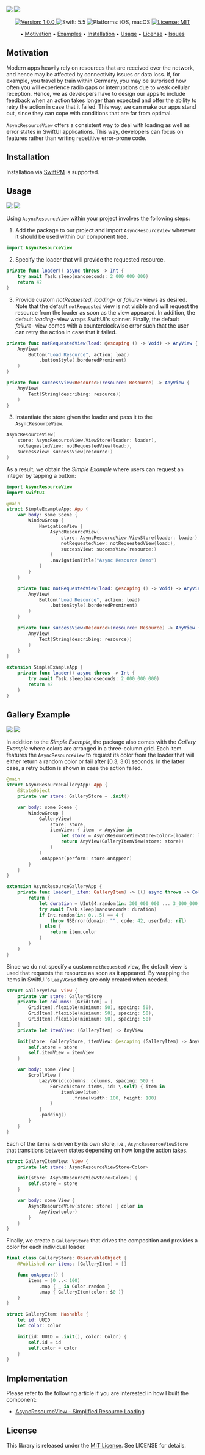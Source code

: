 ![](assets/logo_light.png#gh-light-mode-only)
![](assets/logo_dark.png#gh-dark-mode-only)

<p align="center">
    <a href="https://github.com/LinkAndreas/AsyncResourceView/releases">
        <img src="https://img.shields.io/badge/Version-1.0.0-2C6075.svg"
             alt="Version: 1.0.0">
    </a>
    <img src="https://img.shields.io/badge/Swift-5.5-ECEBE4.svg"
         alt="Swift: 5.5">
    <img src="https://img.shields.io/badge/Platforms-iOS%20%7C%20macOS-CC998D.svg"
        alt="Platforms: iOS, macOS">
    <a href="https://github.com/LinkAndreas/AsyncResourceView/blob/develop/LICENSE">
        <img src="https://img.shields.io/badge/License-MIT-5D5D8B.svg"
              alt="License: MIT">
    </a>
</p>

<p align="center">
  • <a href="#motivation">Motivation</a>
  • <a href="#examples">Examples</a>
  • <a href="#installation">Installation</a>
  • <a href="#usage">Usage</a>
  • <a href="#license">License</a>
  • <a href="https://github.com/LinkAndreas/AsyncResourceView/issues">Issues</a>
</p>

## Motivation

Modern apps heavily rely on resources that are received over the network, and hence may be affected by connectivity issues or data loss. If, for example, you travel by train within Germany, you may be surprised how often you will experience radio gaps or interruptions due to weak cellular reception. Hence, we as developers have to design our apps to include feedback when an action takes longer than expected and offer the ability to retry the action in case that it failed. This way, we can make our apps stand out, since they can cope with conditions that are far from optimal.

`AsyncResourceView` offers a consistent way to deal with loading as well as error states in SwiftUI applications. This way, developers can focus on features rather than writing repetitive error-prone code.

## Installation

Installation via [SwiftPM](https://swift.org/package-manager/) is supported.

## Usage

![](assets/simple_example_light.gif#gh-light-mode-only) 
![](assets/simple_example_dark.gif#gh-dark-mode-only)

Using `AsyncResourceView` within your project involves the following steps:

1. Add the package to our project and import `AsyncResourceView` wherever it should be used within our component tree. 

```swift
import AsyncResourceView
```

2. Specify the loader that will provide the requested resource.

```swift
private func loader() async throws -> Int {
    try await Task.sleep(nanoseconds: 2_000_000_000)
    return 42
}
```
3. Provide custom *notRequested*, *loading-* or *failure-* views as desired. Note that the default `notRequested` view is not visible and will request the resource from the loader as soon as the view appeared. In addition, the default *loading-* view wraps SwiftUI's spinner. Finally, the default *failure-* view comes with a counterclockwise error such that the user can retry the action in case that it failed. 

```swift
private func notRequestedView(load: @escaping () -> Void) -> AnyView {
    AnyView(
        Button("Load Resource", action: load)
            .buttonStyle(.borderedProminent)
    )
}

private func successView<Resource>(resource: Resource) -> AnyView {
    AnyView(
        Text(String(describing: resource))
    )
}
```

3. Instantiate the store given the loader and pass it to the `AsyncResourceView`.

```swift
AsyncResourceView(
    store: AsyncResourceView.ViewStore(loader: loader),
    notRequestedView: notRequestedView(load:),
    successView: successView(resource:)
)
```

As a result, we obtain the *Simple Example* where users can request an integer by tapping a button:

```swift
import AsyncResourceView
import SwiftUI

@main
struct SimpleExampleApp: App {
    var body: some Scene {
        WindowGroup {
            NavigationView {
                AsyncResourceView(
                    store: AsyncResourceView.ViewStore(loader: loader),
                    notRequestedView: notRequestedView(load:),
                    successView: successView(resource:)
                )
                .navigationTitle("Async Resource Demo")
            }
        }
    }

    private func notRequestedView(load: @escaping () -> Void) -> AnyView {
        AnyView(
            Button("Load Resource", action: load)
                .buttonStyle(.borderedProminent)
        )
    }

    private func successView<Resource>(resource: Resource) -> AnyView {
        AnyView(
            Text(String(describing: resource))
        )
    }
}

extension SimpleExampleApp {
    private func loader() async throws -> Int {
        try await Task.sleep(nanoseconds: 2_000_000_000)
        return 42
    }
}
```

## Gallery Example

![](assets/gallery_example_light.gif#gh-light-mode-only) 
![](assets/gallery_example_dark.gif#gh-dark-mode-only)

In addition to the *Simple Example*, the package also comes with the *Gallery Example* where colors are arranged in a three-column grid. Each item features the `AsyncResourceView` to request its color from the loader that will either return a random color or fail after [0.3, 3.0] seconds. In the latter case, a retry button is shown in case the action failed. 

```swift
@main
struct AsyncResourceGalleryApp: App {
    @StateObject
    private var store: GalleryStore = .init()

    var body: some Scene {
        WindowGroup {
            GalleryView(
                store: store,
                itemView: { item -> AnyView in
                    let store = AsyncResourceViewStore<Color>(loader: loader(item))
                    return AnyView(GalleryItemView(store: store))
                }
            )
            .onAppear(perform: store.onAppear)
        }
    }
}

extension AsyncResourceGalleryApp {
    private func loader(_ item: GalleryItem) -> (() async throws -> Color) {
        return {
            let duration = UInt64.random(in: 300_000_000 ... 3_000_000_000)
            try await Task.sleep(nanoseconds: duration)
            if Int.random(in: 0...5) == 4 {
                throw NSError(domain: "", code: 42, userInfo: nil)
            } else {
                return item.color
            }
        }
    }
}
```

Since we do not specify a custom `notRequested` view, the default view is used that requests the resource as soon as it appeared. By wrapping the items in SwiftUI's `LazyVGrid` they are only created when needed.

```swift
struct GalleryView: View {
    private var store: GalleryStore
    private let columns: [GridItem] = [
        GridItem(.flexible(minimum: 50), spacing: 50),
        GridItem(.flexible(minimum: 50), spacing: 50),
        GridItem(.flexible(minimum: 50), spacing: 50)
    ]
    private let itemView: (GalleryItem) -> AnyView

    init(store: GalleryStore, itemView: @escaping (GalleryItem) -> AnyView) {
        self.store = store
        self.itemView = itemView
    }

    var body: some View {
        ScrollView {
            LazyVGrid(columns: columns, spacing: 50) {
                ForEach(store.items, id: \.self) { item in
                    itemView(item)
                        .frame(width: 100, height: 100)
                }
            }
            .padding()
        }
    }
}
```

Each of the items is driven by its own store, i.e., `AsyncResourceViewStore` that transitions between states depending on how long the action takes.

```swift
struct GalleryItemView: View {
    private let store: AsyncResourceViewStore<Color>

    init(store: AsyncResourceViewStore<Color>) {
        self.store = store
    }

    var body: some View {
        AsyncResourceView(store: store) { color in
            AnyView(color)
        }
    }
}
```

Finally, we create a `GalleryStore` that drives the composition and provides a color for each individual loader.

```swift
final class GalleryStore: ObservableObject {
    @Published var items: [GalleryItem] = []

    func onAppear() {
        items = (0 ..< 100)
            .map { _ in Color.random }
            .map { GalleryItem(color: $0 )}
    }
}

struct GalleryItem: Hashable {
    let id: UUID
    let color: Color

    init(id: UUID = .init(), color: Color) {
        self.id = id
        self.color = color
    }
}
```

## Implementation

Please refer to the following article if you are interested in how I built the component:
- [AsyncResourceView - Simplified Resource Loading](https://github.com/LinkAndreas/AsyncResourceView/blob/develop/article.md)

## License

This library is released under the [MIT License](http://opensource.org/licenses/MIT). See LICENSE for details.
